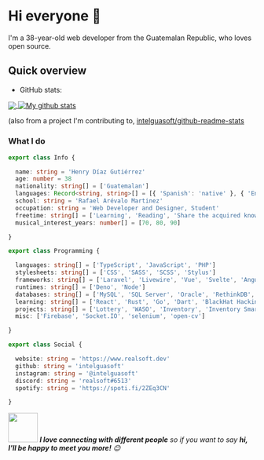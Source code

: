 # Hi everyone :wave:

I'm a 38-year-old web developer from the Guatemalan Republic, who loves open source.

## Quick overview
* GitHub stats:  
<a href="https://github.com/intelguasoft/github-readme-stats">
  <!-- Change the `github-readme-stats.anuraghazra1.vercel.app` to `github-readme-stats.vercel.app`  -->
  <img align="center" src="https://github-readme-stats.anuraghazra1.vercel.app/api/top-langs/?username=intelguasoft" />
</a>
<a href="https://github.com/intelguasoft/github-readme-stats">
  <img align="center" src="https://github-readme-stats.anuraghazra1.vercel.app/api?username=intelguasoft&show_icons=true&line_height=27" alt="My github stats" />
</a>  

 (also from a project I'm contributing to, [intelguasoft/github-readme-stats](https://github.com/intelguasoft/github-readme-stats)

### What I do

```ts
export class Info {

  name: string = 'Henry Díaz Gutiérrez'
  age: number = 38
  nationality: string[] = ['Guatemalan']
  languages: Record<string, string>[] = [{ 'Spanish': 'native' }, { 'English': 'Reading' }, { 'Brazilian Portuguese': ['Reading', 'Listened'] }]
  school: string = 'Rafael Arévalo Martinez'
  occupation: string = 'Web Developer and Designer, Student'
  freetime: string[] = ['Learning', 'Reading', 'Share the acquired knowledge and make the life of the systems students easier']
  musical_interest_years: number[] = [70, 80, 90]

}

export class Programming {

  languages: string[] = ['TypeScript', 'JavaScript', 'PHP']
  stylesheets: string[] = ['CSS', 'SASS', 'SCSS', 'Stylus']
  frameworks: string[] = ['Laravel', 'Livewire', 'Vue', 'Svelte', 'Angular', 'ElectronJS']
  runtimes: string[] = ['Deno', 'Node']
  databases: string[] = ['MySQL', 'SQL Server', 'Oracle', 'RethinkDB', 'Mongo', 'SQLite']
  learning: string[] = ['React', 'Rust', 'Go', 'Dart', 'BlackHat Hacking']
  projects: string[] = ['Lottery', 'WASO', 'Inventory', 'Inventory Smart', 'OpenAPI Skool']
  misc: ['Firebase', 'Socket.IO', 'selenium', 'open-cv']

}

export class Social {

  website: string = 'https://www.realsoft.dev'
  github: string = 'intelguasoft'
  instagram: string = '@intelguasoft'
  discord: string = 'realsoft#6513'
  spotify: string = 'https://spoti.fi/2ZEq3CN'

}
```


<img src="https://media.giphy.com/media/LnQjpWaON8nhr21vNW/giphy.gif" width="60"> <em><b>I love connecting with different people</b> so if you want to say <b>hi, I'll be happy to meet you more!</b> 😊</em>


<!--
**intelguasoft/intelguasoft** is a ✨ _special_ ✨ repository because its `README.md` (this file) appears on your GitHub profile.

Here are some ideas to get you started:

- 🔭 I’m currently working on ...
- 🌱 I’m currently learning ...
- 👯 I’m looking to collaborate on ...
- 🤔 I’m looking for help with ...
- 💬 Ask me about ...
- 📫 How to reach me: ...
- 😄 Pronouns: ...
- ⚡ Fun fact: ...
-->
